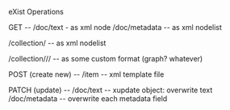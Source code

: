 eXist Operations


GET -- 
/doc/text          - as xml node
/doc/metadata      -- as xml nodelist

/collection/             -- as xml nodelist

/collection///           -- as some custom format (graph? whatever)


POST (create new) --
/item               -- xml template file


PATCH (update) --
/doc/text           -- xupdate object: overwrite text
/doc/metadata       -- overwrite each metadata field
